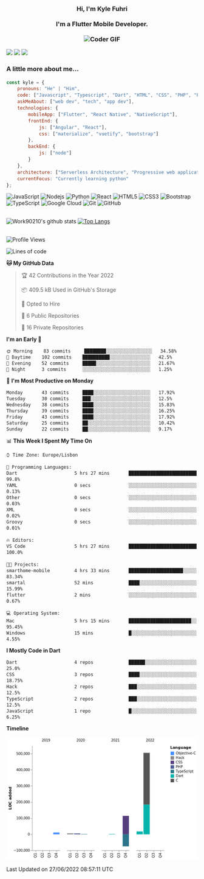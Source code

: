 
<h3 align="center">
  <abc>
    <br />Hi, I'm Kyle Fuhri<br />
    <br />
    I'm a Flutter Mobile Developer. <br />
    <br />
    <img
      src="https://media.giphy.com/media/SWoSkN6DxTszqIKEqv/giphy.gif"
      alt="Coder GIF"
      width="500"
      height="400"
    />
  </abc>
</h3>
<img src="https://img.shields.io/badge/Flutter%20-%2302569B.svg?&style=for-the-badge&logo=Flutter&logoColor=white" />
<img src="https://img.shields.io/badge/angular%20-%23DD0031.svg?&style=for-the-badge&logo=angular&logoColor=white"/>
<img src="https://img.shields.io/badge/react%20-%2320232a.svg?&style=for-the-badge&logo=react&logoColor=%2361DAFB"/>

<h3>A little more about me...  </h3>

```javascript
const kyle = {
    pronouns: "He" | "Him",
    code: ["Javascript", "Typescript", "Dart", "HTML", "CSS", "PHP", "Python"],
    askMeAbout: ["web dev", "tech", "app dev"],
    technologies: {
        mobileApp: ["Flutter", "React Native", "NativeScript"],
        frontEnd: {
            js: ["Angular", "React"],
            css: ["materialize", "vuetify", "bootstrap"]
        },
        backEnd: {
            js: ["node"]
        }
    },
    architecture: ["Serverless Architecture", "Progressive web applications", "Single page applications"],
    currentFocus: "Currently learning python"
};
```

![JavaScript](https://img.shields.io/badge/-JavaScript-black?style=flat-square&logo=javascript)
![Nodejs](https://img.shields.io/badge/-Nodejs-black?style=flat-square&logo=Node.js)
![Python](https://img.shields.io/badge/-Python-black?style=flat-square&logo=Python)
![React](https://img.shields.io/badge/-React-black?style=flat-square&logo=react)
![HTML5](https://img.shields.io/badge/-HTML5-E34F26?style=flat-square&logo=html5&logoColor=white)
![CSS3](https://img.shields.io/badge/-CSS3-1572B6?style=flat-square&logo=css3)
![Bootstrap](https://img.shields.io/badge/-Bootstrap-563D7C?style=flat-square&logo=bootstrap)
![TypeScript](https://img.shields.io/badge/-TypeScript-007ACC?style=flat-square&logo=typescript)
![Google Cloud](https://img.shields.io/badge/Google%20Cloud-black?style=flat-square&logo=google-cloud)
![Git](https://img.shields.io/badge/-Git-black?style=flat-square&logo=git)
![GitHub](https://img.shields.io/badge/-GitHub-181717?style=flat-square&logo=github)
</br>
</br>


![Work90210's github stats](https://github-readme-stats-work90210.vercel.app/api?username=work90210)
[![Top Langs](https://github-readme-stats-work90210.vercel.app/api/top-langs/?username=work90210)](https://github.com/work90210/github-readme-stats)
</br>
</br>
<!--START_SECTION:waka-->
![Profile Views](http://img.shields.io/badge/Profile%20Views-0-blue)

![Lines of code](https://img.shields.io/badge/From%20Hello%20World%20I%27ve%20Written-588%20Thousand%20lines%20of%20code-blue)

**🐱 My GitHub Data** 

> 🏆 42 Contributions in the Year 2022
 > 
> 📦 409.5 kB Used in GitHub's Storage 
 > 
> 💼 Opted to Hire
 > 
> 📜 6 Public Repositories 
 > 
> 🔑 16 Private Repositories  
 > 
**I'm an Early 🐤** 

```text
🌞 Morning    83 commits     ████████░░░░░░░░░░░░░░░░░   34.58% 
🌆 Daytime    102 commits    ██████████░░░░░░░░░░░░░░░   42.5% 
🌃 Evening    52 commits     █████░░░░░░░░░░░░░░░░░░░░   21.67% 
🌙 Night      3 commits      ░░░░░░░░░░░░░░░░░░░░░░░░░   1.25%

```
📅 **I'm Most Productive on Monday** 

```text
Monday       43 commits     ████░░░░░░░░░░░░░░░░░░░░░   17.92% 
Tuesday      30 commits     ███░░░░░░░░░░░░░░░░░░░░░░   12.5% 
Wednesday    38 commits     ████░░░░░░░░░░░░░░░░░░░░░   15.83% 
Thursday     39 commits     ████░░░░░░░░░░░░░░░░░░░░░   16.25% 
Friday       43 commits     ████░░░░░░░░░░░░░░░░░░░░░   17.92% 
Saturday     25 commits     ██░░░░░░░░░░░░░░░░░░░░░░░   10.42% 
Sunday       22 commits     ██░░░░░░░░░░░░░░░░░░░░░░░   9.17%

```


📊 **This Week I Spent My Time On** 

```text
⌚︎ Time Zone: Europe/Lisbon

💬 Programming Languages: 
Dart                     5 hrs 27 mins       █████████████████████████   99.8% 
YAML                     0 secs              ░░░░░░░░░░░░░░░░░░░░░░░░░   0.13% 
Other                    0 secs              ░░░░░░░░░░░░░░░░░░░░░░░░░   0.03% 
XML                      0 secs              ░░░░░░░░░░░░░░░░░░░░░░░░░   0.02% 
Groovy                   0 secs              ░░░░░░░░░░░░░░░░░░░░░░░░░   0.01%

🔥 Editors: 
VS Code                  5 hrs 27 mins       █████████████████████████   100.0%

🐱‍💻 Projects: 
smarthome-mobile         4 hrs 33 mins       ████████████████████░░░░░   83.34% 
smartal                  52 mins             ████░░░░░░░░░░░░░░░░░░░░░   15.99% 
flutter                  2 mins              ░░░░░░░░░░░░░░░░░░░░░░░░░   0.67%

💻 Operating System: 
Mac                      5 hrs 15 mins       ███████████████████████░░   95.45% 
Windows                  15 mins             █░░░░░░░░░░░░░░░░░░░░░░░░   4.55%

```

**I Mostly Code in Dart** 

```text
Dart                     4 repos             ██████░░░░░░░░░░░░░░░░░░░   25.0% 
CSS                      3 repos             ████░░░░░░░░░░░░░░░░░░░░░   18.75% 
Hack                     2 repos             ███░░░░░░░░░░░░░░░░░░░░░░   12.5% 
TypeScript               2 repos             ███░░░░░░░░░░░░░░░░░░░░░░   12.5% 
JavaScript               1 repo              █░░░░░░░░░░░░░░░░░░░░░░░░   6.25%

```


**Timeline**

![Chart not found](https://raw.githubusercontent.com/Work90210/Work90210/main/charts/bar_graph.png) 


 Last Updated on 27/06/2022 08:57:11 UTC
<!--END_SECTION:waka-->
